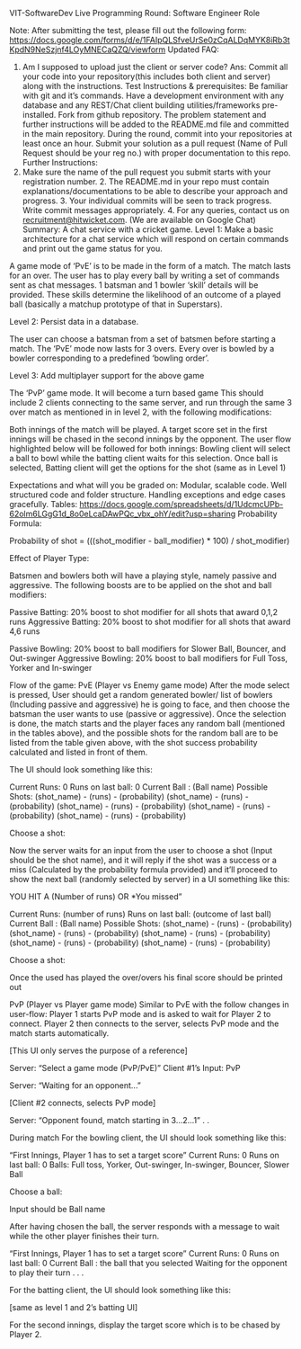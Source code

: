 VIT-SoftwareDev
Live Programming Round: Software Engineer Role

Note: After submitting the test, please fill out the following form: https://docs.google.com/forms/d/e/1FAIpQLSfveUrSe0zCqALDqMYK8iRb3tKpdN9NeSzjnf4LOyMNECaQZQ/viewform
Updated FAQ:
1. Am I supposed to upload just the client or server code?
Ans: Commit all your code into your repository(this includes both client and server) along with the instructions.
Test Instructions & prerequisites:
Be familiar with git and it’s commands.
Have a development environment with any database and any REST/Chat client building utilities/frameworks pre-installed.
Fork from github repository.
The problem statement and further instructions will be added to the README.md file and committed in the main repository.
During the round, commit into your repositories at least once an hour.
Submit your solution as a pull request (Name of Pull Request should be your reg no.) with proper documentation to this repo.
Further Instructions:
1. Make sure the name of the pull request you submit starts with your registration number. 2. The README.md in your repo must contain explanations/documentations to be able to describe your approach and progress. 3. Your individual commits will be seen to track progress. Write commit messages appropriately. 4. For any queries, contact us on recruitment@hitwicket.com. (We are available on Google Chat)
Summary:
A chat service with a cricket game.
Level 1: Make a basic architecture for a chat service which will respond on certain commands and print out the game status for you.

A game mode of ‘PvE’ is to be made in the form of a match. The match lasts for an over. The user has to play every ball by writing a set of commands sent as chat messages. 1 batsman and 1 bowler ‘skill’ details will be provided. These skills determine the likelihood of an outcome of a played ball (basically a matchup prototype of that in Superstars).

Level 2: Persist data in a database.

The user can choose a batsman from a set of batsmen before starting a match. The ‘PvE’ mode now lasts for 3 overs. Every over is bowled by a bowler corresponding to a predefined ‘bowling order’.

Level 3: Add multiplayer support for the above game

The ‘PvP’ game mode. It will become a turn based game This should include 2 clients connecting to the same server, and run through the same 3 over match as mentioned in in level 2, with the following modifications:

Both innings of the match will be played. A target score set in the first innings will be chased in the second innings by the opponent. The user flow highlighted below will be followed for both innings: Bowling client will select a ball to bowl while the batting client waits for this selection. Once ball is selected, Batting client will get the options for the shot (same as in Level 1)

Expectations and what will you be graded on:
Modular, scalable code. Well structured code and folder structure. Handling exceptions and edge cases gracefully.
Tables:
https://docs.google.com/spreadsheets/d/1UdcmcUPb-62olm6LGgG1d_8o0eLcaDAwPQc_vbx_ohY/edit?usp=sharing
Probability Formula:

Probability of shot = (((shot_modifier - ball_modifier) * 100) / shot_modifier)

Effect of Player Type:

Batsmen and bowlers both will have a playing style, namely passive and aggressive. The following boosts are to be applied on the shot and ball modifiers:

Passive Batting: 20% boost to shot modifier for all shots that award 0,1,2 runs Aggressive Batting: 20% boost to shot modifier for all shots that award 4,6 runs

Passive Bowling: 20% boost to ball modifiers for Slower Ball, Bouncer, and Out-swinger Aggressive Bowling: 20% boost to ball modifiers for Full Toss, Yorker and In-swinger

Flow of the game:
PvE (Player vs Enemy game mode) After the mode select is pressed, User should get a random generated bowler/ list of bowlers (Including passive and aggressive) he is going to face, and then choose the batsman the user wants to use (passive or aggressive). Once the selection is done, the match starts and the player faces any random ball (mentioned in the tables above), and the possible shots for the random ball are to be listed from the table given above, with the shot success probability calculated and listed in front of them.

The UI should look something like this:

Current Runs: 0
Runs on last ball: 0
Current Ball : (Ball name)
Possible Shots:
(shot_name) - (runs) - (probability)
(shot_name) - (runs) - (probability)
(shot_name) - (runs) - (probability)
(shot_name) - (runs) - (probability)
(shot_name) - (runs) - (probability)

Choose a shot:

Now the server waits for an input from the user to choose a shot (Input should be the shot name), and it will reply if the shot was a success or a miss (Calculated by the probability formula provided) and it’ll proceed to show the next ball (randomly selected by server) in a UI something like this:

YOU HIT A (Number of runs) OR *You missed”

Current Runs: (number of runs)
Runs on last ball: (outcome of last ball)
Current Ball : (Ball name)
Possible Shots:
(shot_name) - (runs) - (probability)
(shot_name) - (runs) - (probability)
(shot_name) - (runs) - (probability)
(shot_name) - (runs) - (probability)
(shot_name) - (runs) - (probability)

Choose a shot:

Once the used has played the over/overs his final score should be printed out

PvP (Player vs Player game mode)
Similar to PvE with the follow changes in user-flow:
Player 1 starts PvP mode and is asked to wait for Player 2 to connect. Player 2 then connects to the server, selects PvP mode and the match starts automatically.

[This UI only serves the purpose of a reference]

Server: “Select a game mode (PvP/PvE)”
Client #1’s Input: PvP

Server: “Waiting for an opponent...”

[Client #2 connects, selects PvP mode]

Server: “Opponent found, match starting in 3...2…1”
.
.

During match
For the bowling client, the UI should look something like this:

“First Innings, Player 1 has to set a target score”
Current Runs: 0
Runs on last ball: 0
Balls:
Full toss,
Yorker,
Out-swinger,
In-swinger,
Bouncer,
Slower Ball

Choose a ball:

Input should be Ball name

After having chosen the ball, the server responds with a message to wait while the other player finishes their turn.

“First Innings, Player 1 has to set a target score”
Current Runs: 0
Runs on last ball: 0
Current Ball : the ball that you selected
Waiting for the opponent to play their turn . . .

For the batting client, the UI should look something like this:

[same as level 1 and 2’s batting UI]

For the second innings, display the target score which is to be chased by Player 2.

